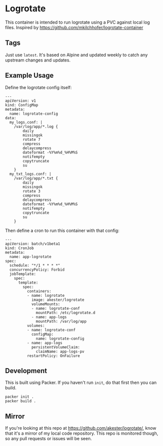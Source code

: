 # Logrotate

This container is intended to run logrotate using a PVC against local log files.
Inspired by https://github.com/mkilchhofer/logrotate-container

## Tags

Just use `latest`.  It's based on Alpine and updated weekly to catch any
upstream changes and updates.

## Example Usage

Define the logrotate config itself:

```
---
apiVersion: v1
kind: ConfigMap
metadata:
  name: logrotate-config
data:
  my_logs.conf: |
    /var/log/app/*.log {
        daily
        missingok
        rotate 7
        compress
        delaycompress
        dateformat -%Y%m%d_%H%M%S
        notifempty
        copytruncate
        su
    }
  my_txt_logs.conf: |
    /var/log/app/*.txt {
        daily
        missingok
        rotate 3
        compress
        delaycompress
        dateformat -%Y%m%d_%H%M%S
        notifempty
        copytruncate
        su
    }
```

Then define a cron to run this container with that config:

```
---
apiVersion: batch/v1beta1
kind: CronJob
metadata:
  name: app-logrotate
spec:
  schedule: "*/1 * * * *"
  concurrencyPolicy: Forbid
  jobTemplate:
    spec:
      template:
        spec:
          containers:
          - name: logrotate
            image: akester/logrotate
            volumeMounts:
            - name: logrotate-conf
              mountPath: /etc/logrotate.d
            - name: app-logs
              mountPath: /var/log/app
          volumes:
          - name: logrotate-conf
            configMap:
              name: logrotate-config
          - name: app-logs
            persistentVolumeClaim:
              claimName: app-logs-pv
          restartPolicy: OnFailure
```

## Development

This is built using Packer.  If you haven't run `init`, do that first then you
can build.

```
packer init .
packer build .
```

## Mirror

If you're looking at this repo at https://github.com/akester/logrotate/, know
that it's a mirror of my local code repository.  This repo is monitored though,
so any pull requests or issues will be seen.
